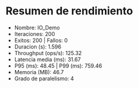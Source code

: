 ﻿# Resumen de rendimiento
- Nombre: IO_Demo
- Iteraciones: 200
- Exitos: 200  |  Fallos: 0
- Duracion (s): 1.596
- Throughput (ops/s): 125.32
- Latencia media (ms): 31.67
- P95 (ms): 48.45  |  P99 (ms): 759.46
- Memoria (MB): 46.7
- Grado de paralelismo: 4
